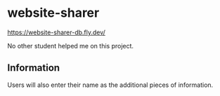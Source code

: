 # website-sharer
https://website-sharer-db.fly.dev/

No other student helped me on this project.

## Information

Users will also enter their name as the additional pieces of information.
